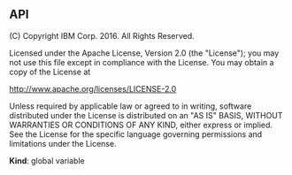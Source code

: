 <a name="API"></a>

## API
(C) Copyright IBM Corp. 2016. All Rights Reserved.Licensed under the Apache License, Version 2.0 (the "License"); you may notuse this file except in compliance with the License. You may obtain a copy ofthe License athttp://www.apache.org/licenses/LICENSE-2.0Unless required by applicable law or agreed to in writing, softwaredistributed under the License is distributed on an "AS IS" BASIS, WITHOUTWARRANTIES OR CONDITIONS OF ANY KIND, either express or implied. See theLicense for the specific language governing permissions and limitations underthe License.

**Kind**: global variable  
